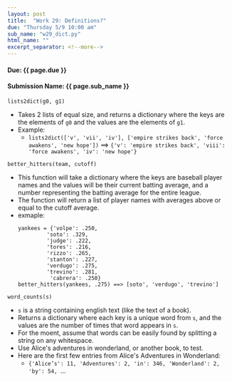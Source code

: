 ```yaml
---
layout: post
title:  "Work 29: Definitions?"
due: "Thursday 5/9 10:00 am"
sub_name: "w29_dict.py"
html_name: ""
excerpt_separator: <!--more-->
---
```


#### Due: {{ page.due }}
#### Submission Name: {{ page.sub_name }}

`lists2dict(g0, g1)`
* Takes 2 lists of equal size, and returns a dictionary where the keys are the elements of `g0` and the values are the elements of `g1`.
* Example:
  * `lists2dict(['v', 'vii', 'iv'], ['empire strikes back', 'force awakens', 'new hope'])` ==> `{'v': 'empire strikes back', 'viii': 'force awakens', 'iv': 'new hope'}`


`better_hitters(team, cutoff)`
* This function will take a dictionary where the keys are baseball player names and the values will be their current batting average, and a number representing the batting average for the entire league.
* The function will return a list of player names with averages above or equal to the cutoff average.
* exmaple:
  ```
  yankees = {'volpe': .250,
           'soto': .329,
           'judge': .222,
           'tores': .216,
           'rizzo': .265,
           'stanton': .227,
           'verdugo': .275,
           'trevino': .281,
            'cabrera': .250}
  better_hitters(yankees, .275) ==> [soto', 'verdugo', 'trevino']
  ```

`word_counts(s)`
* `s` is a string containing english text (like the text of a book).
* Returns a dictionary where each key is a unique word from `s`, and the values are the number of times that word appears in `s`.
* For the moent, assume that words can be easily found by splitting a string on any whitespace.
* Use Alice's adventures in wonderland, or another book, to test.
* Here are the first few entries from Alice's Adventures in Wonderland:
  - `{'Alice’s': 11, 'Adventures': 2, 'in': 346, 'Wonderland': 2, 'by': 54, `...
